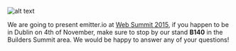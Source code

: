 ﻿---
author: roman
date: 2015-10-31
---

![alt text](https://s3.amazonaws.com/cdn.misakai.com/www-misakai/email/2015-10-31/websummit.png "Websummit 2015")


We are going to present emitter.io at [Web Summit 2015](https://websummit.net/), if you happen to be in Dublin on 4th of November, make sure to stop by our stand **B140** in the Builders Summit area. We would be happy to answer any of your questions!
